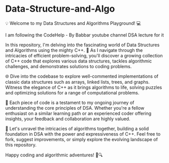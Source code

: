 # Data-Structure-and-Algo

💡 Welcome to my Data Structures and Algorithms Playground! 💻

I am following the CodeHelp - By Babbar youtube channel DSA lecture for it

In this repository, I'm delving into the fascinating world of Data Structures and Algorithms using the mighty C++. 🚀 As I navigate through the intricacies of efficient problem-solving, you'll discover a growing collection of C++ code that explores various data structures, tackles algorithmic challenges, and demonstrates solutions to coding problems.

🌐 Dive into the codebase to explore well-commented implementations of classic data structures such as arrays, linked lists, trees, and graphs. Witness the elegance of C++ as it brings algorithms to life, solving puzzles and optimizing solutions for a range of computational problems.

🧠 Each piece of code is a testament to my ongoing journey of understanding the core principles of DSA. Whether you're a fellow enthusiast on a similar learning path or an experienced coder offering insights, your feedback and collaboration are highly valued.

🚧 Let's unravel the intricacies of algorithms together, building a solid foundation in DSA with the power and expressiveness of C++. Feel free to fork, suggest improvements, or simply explore the evolving landscape of this repository.

Happy coding and algorithmic adventures! 🚀🔍
